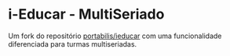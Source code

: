 # i-Educar - MultiSeriado

Um fork do repositório [portabilis/ieducar](https://github.com/portabilis/ieducar) com uma funcionalidade diferenciada para turmas multiseriadas.
